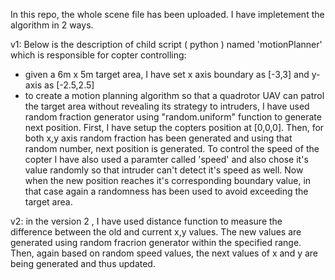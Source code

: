 
In this repo, the whole scene file has been uploaded. I have impletement the algorithm in 2 ways.

v1: Below is the description of child script ( python ) named 'motionPlanner' which is responsible for copter controlling:

- given a 6m x 5m target area, I have set x axis boundary as [-3,3] and y-axis as [-2.5,2.5] 
- to create a motion planning algorithm so that a quadrotor UAV can patrol the target area without revealing its strategy to intruders, I have used random fraction generator using "random.uniform" function to generate next position. 
First, I have setup the copters position at [0,0,0]. Then, for both x,y axis random fraction has been generated and using that random number, next position is generated. To control the speed of the copter I have also used a paramter called 'speed' and also chose it's value randomly so that intruder can't detect it's speed as well. 
Now when the new position reaches it's corresponding boundary value, in that case again a randomness has been used to avoid exceeding the target area. 


v2: in the version 2 , I have used distance function to measure the difference between the old and current x,y values. The new values are generated using random fracrion generator within the specified range. Then, again based on random speed values, the next values of x and y are being generated and thus updated. 
